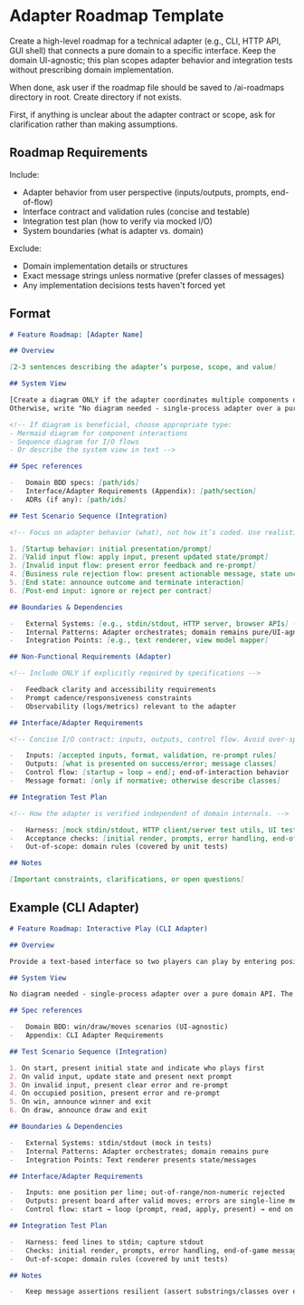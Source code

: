 # Adapter Roadmap Template

Create a high-level roadmap for a technical adapter (e.g., CLI, HTTP API, GUI shell) that connects a pure domain to a specific interface. Keep the domain UI-agnostic; this plan scopes adapter behavior and integration tests without prescribing domain implementation.

When done, ask user if the roadmap file should be saved to /ai-roadmaps directory in root. Create directory if not exists.

First, if anything is unclear about the adapter contract or scope, ask for clarification rather than making assumptions.

## Roadmap Requirements

Include:

-   Adapter behavior from user perspective (inputs/outputs, prompts, end-of-flow)
-   Interface contract and validation rules (concise and testable)
-   Integration test plan (how to verify via mocked I/O)
-   System boundaries (what is adapter vs. domain)

Exclude:

-   Domain implementation details or structures
-   Exact message strings unless normative (prefer classes of messages)
-   Any implementation decisions tests haven't forced yet

## Format

```markdown
# Feature Roadmap: [Adapter Name]

## Overview

[2-3 sentences describing the adapter’s purpose, scope, and value]

## System View

[Create a diagram ONLY if the adapter coordinates multiple components or flows.
Otherwise, write "No diagram needed - single-process adapter over a pure domain API"]

<!-- If diagram is beneficial, choose appropriate type:
- Mermaid diagram for component interactions
- Sequence diagram for I/O flows
- Or describe the system view in text -->

## Spec references

-   Domain BDD specs: [path/ids]
-   Interface/Adapter Requirements (Appendix): [path/section]
-   ADRs (if any): [path/ids]

## Test Scenario Sequence (Integration)

<!-- Focus on adapter behavior (what), not how it’s coded. Use realistic, end-to-end flows through the adapter with mocked I/O. -->

1. [Startup behavior: initial presentation/prompt]
2. [Valid input flow: apply input, present updated state/prompt]
3. [Invalid input flow: present error feedback and re-prompt]
4. [Business rule rejection flow: present actionable message, state unchanged]
5. [End state: announce outcome and terminate interaction]
6. [Post-end input: ignore or reject per contract]

## Boundaries & Dependencies

-   External Systems: [e.g., stdin/stdout, HTTP server, browser APIs] (mock in integration tests)
-   Internal Patterns: Adapter orchestrates; domain remains pure/UI-agnostic
-   Integration Points: [e.g., text renderer, view model mapper]

## Non-Functional Requirements (Adapter)

<!-- Include ONLY if explicitly required by specifications -->

-   Feedback clarity and accessibility requirements
-   Prompt cadence/responsiveness constraints
-   Observability (logs/metrics) relevant to the adapter

## Interface/Adapter Requirements

<!-- Concise I/O contract: inputs, outputs, control flow. Avoid over-specifying exact strings unless normative. -->

-   Inputs: [accepted inputs, format, validation, re-prompt rules]
-   Outputs: [what is presented on success/error; message classes]
-   Control flow: [startup → loop → end]; end-of-interaction behavior
-   Message format: [only if normative; otherwise describe classes]

## Integration Test Plan

<!-- How the adapter is verified independent of domain internals. -->

-   Harness: [mock stdin/stdout, HTTP client/server test utils, UI test driver]
-   Acceptance checks: [initial render, prompts, error handling, end-of-flow]
-   Out-of-scope: domain rules (covered by unit tests)

## Notes

[Important constraints, clarifications, or open questions]
```

## Example (CLI Adapter)

```markdown
# Feature Roadmap: Interactive Play (CLI Adapter)

## Overview

Provide a text-based interface so two players can play by entering positions; the adapter orchestrates input/output on top of the pure domain.

## System View

No diagram needed - single-process adapter over a pure domain API. The domain remains UI-agnostic.

## Spec references

-   Domain BDD: win/draw/moves scenarios (UI-agnostic)
-   Appendix: CLI Adapter Requirements

## Test Scenario Sequence (Integration)

1. On start, present initial state and indicate who plays first
2. On valid input, update state and present next prompt
3. On invalid input, present clear error and re-prompt
4. On occupied position, present error and re-prompt
5. On win, announce winner and exit
6. On draw, announce draw and exit

## Boundaries & Dependencies

-   External Systems: stdin/stdout (mock in tests)
-   Internal Patterns: Adapter orchestrates; domain remains pure
-   Integration Points: Text renderer presents state/messages

## Interface/Adapter Requirements

-   Inputs: one position per line; out-of-range/non-numeric rejected
-   Outputs: present board after valid moves; errors are single-line messages
-   Control flow: start → loop (prompt, read, apply, present) → end on win/draw

## Integration Test Plan

-   Harness: feed lines to stdin; capture stdout
-   Checks: initial render, prompts, error handling, end-of-game message
-   Out-of-scope: domain rules (covered by unit tests)

## Notes

-   Keep message assertions resilient (assert substrings/classes over exact strings)
```
